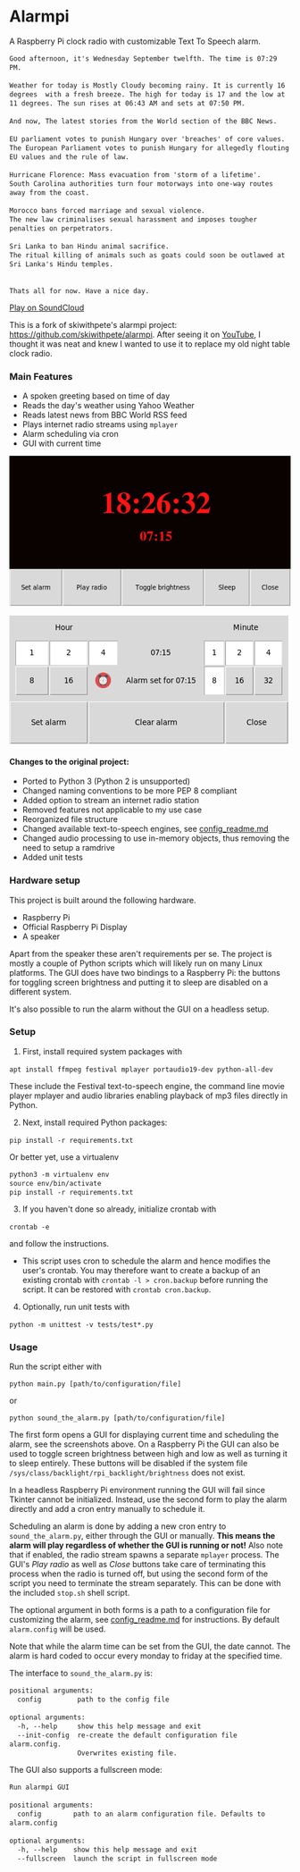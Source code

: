 # Alarmpi

A Raspberry Pi clock radio with customizable Text To Speech alarm.
```
Good afternoon, it's Wednesday September twelfth. The time is 07:29 PM.

Weather for today is Mostly Cloudy becoming rainy. It is currently 16 degrees  with a fresh breeze. The high for today is 17 and the low at 11 degrees. The sun rises at 06:43 AM and sets at 07:50 PM.

And now, The latest stories from the World section of the BBC News.

EU parliament votes to punish Hungary over 'breaches' of core values.
The European Parliament votes to punish Hungary for allegedly flouting EU values and the rule of law.

Hurricane Florence: Mass evacuation from 'storm of a lifetime'.
South Carolina authorities turn four motorways into one-way routes away from the coast.

Morocco bans forced marriage and sexual violence.
The new law criminalises sexual harassment and imposes tougher penalties on perpetrators.

Sri Lanka to ban Hindu animal sacrifice.
The ritual killing of animals such as goats could soon be outlawed at Sri Lanka's Hindu temples.


Thats all for now. Have a nice day.
```
[Play on SoundCloud](https://soundcloud.com/lajanki/pialarm_sample)


This is a fork of skiwithpete's alarmpi project: https://github.com/skiwithpete/alarmpi. After seeing it on [YouTube](https://youtu.be/julETnOLkaU), I thought it was neat and knew I wanted to use it to replace my old night table clock radio.


### Main Features
 * A spoken greeting based on time of day
 * Reads the day's weather using Yahoo Weather
 * Reads latest news from BBC World RSS feed
 * Plays internet radio streams using `mplayer`
 * Alarm scheduling via cron
 * GUI with current time


![Main window](resources/clock_main.png)

![schedule window](resources/clock_schedule.png)


#### Changes to the original project:
 * Ported to Python 3 (Python 2 is unsupported)
 * Changed naming conventions to be more PEP 8 compliant
 * Added option to stream an internet radio station
 * Removed features not applicable to my use case
 * Reorganized file structure
 * Changed available text-to-speech engines, see [config_readme.md](./config_readme.md)
 * Changed audio processing to use in-memory objects, thus removing the need to setup a ramdrive
 * Added unit tests

### Hardware setup
This project is built around the following hardware.
 * Raspberry Pi
 * Official Raspberry Pi Display
 * A speaker

Apart from the speaker these aren't requirements per se. The project is mostly a couple of Python scripts which will likely run on many Linux platforms. The GUI does have two bindings to a Raspberry Pi: the buttons for toggling screen brightness and putting it to sleep are disabled on a different system.

It's also possible to run the alarm without the GUI on a headless setup.



### Setup
 1. First, install required system packages with

  ```apt install ffmpeg festival mplayer portaudio19-dev python-all-dev```

  These include the Festival text-to-speech engine, the command line movie player mplayer and audio libraries enabling playback of mp3 files directly in Python.

 2. Next, install required Python packages:

  ```pip install -r requirements.txt```

  Or better yet, use a virtualenv

  ```
  python3 -m virtualenv env
  source env/bin/activate
  pip install -r requirements.txt
  ```

 3. If you haven't done so already, initialize crontab with

 ```crontab -e```

  and follow the instructions.

   * This script uses cron to schedule the alarm and hence modifies the user's crontab. You may therefore want to create a backup of an existing crontab with `crontab -l > cron.backup` before running the script. It can be restored with `crontab cron.backup`.  

 4. Optionally, run unit tests with

  ```python -m unittest -v tests/test*.py```


### Usage
Run the script either with
```
python main.py [path/to/configuration/file]
```
or
```
python sound_the_alarm.py [path/to/configuration/file]
```

The first form opens a GUI for displaying current time and scheduling the alarm, see the screenshots above. On a Raspberry Pi the GUI can also be used to toggle screen brightness between high and low as well as turning it to sleep entirely. These buttons will be disabled if the system file `/sys/class/backlight/rpi_backlight/brightness` does not exist.

In a headless Raspberry Pi environment running the GUI will fail since Tkinter cannot be initialized. Instead, use the second form to play the alarm directly and add a cron entry manually to schedule it.

Scheduling an alarm is done by adding a new cron entry to `sound_the_alarm.py`, either through the GUI or manually. **This means the alarm will play regardless of whether the GUI is running or not!** Also note that if enabled, the radio stream spawns a separate `mplayer` process. The GUI's _Play radio_ as well as _Close_ buttons take care of terminating this process when the radio is turned off, but using the second form of the script you need to terminate the stream separately. This can be done with the included `stop.sh` shell script.

The optional argument in both forms is a path to a configuration file for customizing the alarm, see [config_readme.md](./config_readme.md) for instructions. By default `alarm.config` will be used.

Note that while the alarm time can be set from the GUI, the date cannot. The alarm is hard coded to occur every monday to friday at the specified time.


The interface to `sound_the_alarm.py` is:
```
positional arguments:
  config         path to the config file

optional arguments:
  -h, --help     show this help message and exit
  --init-config  re-create the default configuration file alarm.config.
                 Overwrites existing file.
```

The GUI also supports a fullscreen mode:
```
Run alarmpi GUI

positional arguments:
  config        path to an alarm configuration file. Defaults to alarm.config

optional arguments:
  -h, --help    show this help message and exit
  --fullscreen  launch the script in fullscreen mode
```

